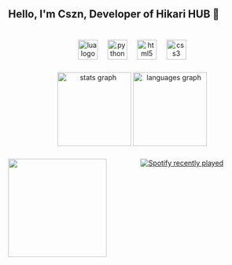<br clear="both">

<h2 align="left">Hello, I'm Cszn, Developer of Hikari HUB 🌸</h2>

###

<br clear="both">

<div align="center">
  <img src="https://img.shields.io/badge/Lua-2C2D72?logo=lua&logoColor=white&style=for-the-badge" height="40" alt="lua logo"  />
  <img width="12" />
  <img src="https://img.shields.io/badge/Python-3776AB?logo=python&logoColor=white&style=for-the-badge" height="40" alt="python logo"  />
  <img width="12" />
  <img src="https://img.shields.io/badge/HTML5-E34F26?logo=html5&logoColor=white&style=for-the-badge" height="40" alt="html5 logo"  />
  <img width="12" />
  <img src="https://img.shields.io/badge/CSS3-1572B6?logo=css3&logoColor=white&style=for-the-badge" height="40" alt="css3 logo"  />
</div>

###

<div align="center">
  <img src="https://github-readme-stats.vercel.app/api?username=cszndex&hide_title=false&hide_rank=false&show_icons=true&include_all_commits=true&count_private=true&disable_animations=false&theme=dracula&locale=en&hide_border=false&order=1" height="150" alt="stats graph"  />
  <img src="https://github-readme-stats.vercel.app/api/top-langs?username=cszndex&locale=en&hide_title=false&layout=compact&card_width=320&langs_count=5&theme=dracula&hide_border=false&order=2" height="150" alt="languages graph"  />
</div>

###

<img align="left" height="200" src="https://media.discordapp.net/attachments/1117379815641718837/1180387751187709952/OIG.jpg?ex=657d3cc2&is=656ac7c2&hm=38d16355183e7b0309c4ea627aa7da9b307c0c611645be78d987cb562c77233b&"  />

###

<div align="center">
  <a href="https://open.spotify.com/user/yaje">
    <img src="https://spotify-recently-played-readme.vercel.app/api?user=312ob2wlzwwug5i66kguaact4lki" alt="Spotify recently played"  />
  </a>
</div>

###
